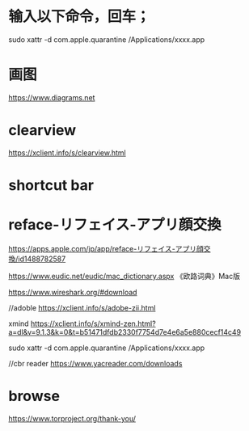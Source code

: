 # 输入以下命令，回车；
sudo xattr -d com.apple.quarantine /Applications/xxxx.app

# 画图
https://www.diagrams.net

# clearview
https://xclient.info/s/clearview.html

# shortcut bar


# reface-リフェイス-アプリ顔交換
https://apps.apple.com/jp/app/reface-リフェイス-アプリ顔交換/id1488782587

https://www.eudic.net/eudic/mac_dictionary.aspx
《欧路词典》Mac版 

https://www.wireshark.org/#download

//adoble
https://xclient.info/s/adobe-zii.html

xmind
https://xclient.info/s/xmind-zen.html?a=dl&v=9.1.3&k=0&t=b51471dfdb2330f7754d7e4e6a5e880cecf14c49


sudo xattr -d com.apple.quarantine /Applications/xxxx.app

//cbr reader
https://www.yacreader.com/downloads

# browse
https://www.torproject.org/thank-you/

